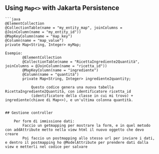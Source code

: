 ## Using `Map<>` with Jakarta Persistence

    ```java
    @ElementCollection
    @CollectionTable(name = "my_entity_map", joinColumns = @JoinColumn(name = "my_entity_id"))
    @MapKeyColumn(name = "map_key")
    @Column(name = "map_value")
    private Map<String, Integer> myMap;

    Esempio:
        	@ElementCollection
	        @CollectionTable(name = "RicettaIngrediente2Quantità", joinColumns = @JoinColumn(name = "ricetta_id"))
            @MapKeyColumn(name = "ingrediente")
            @Column(name = "quantità")
	        private Map<String, Integer> ingrediente2quantity;
        
```
            Questo codice genera una nuova tabella RicettaIngrediente2Quantità, con identificatore ricetta_id 
            (identificatore della classe in cui mi trovo) + ingrediente(chiave di Map<>), e un'ultima colonna quantità.


## Gestione controller

    Per form di immissione dati:
        Faccio un getmapping per mostrare la form, e in quel metodo con addAttribute metto nella view html il nuovo oggetto che devo creare
        Poi faccio un postmapping allo stesso url per inviare i dati, e dentro il postmapping ho @ModelAttribute per prendere dati dalla view e metterli nel codice per salvare